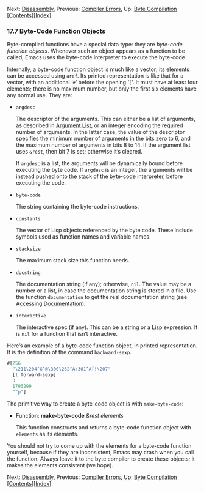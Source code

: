 

Next: [Disassembly](Disassembly.html), Previous: [Compiler Errors](Compiler-Errors.html), Up: [Byte Compilation](Byte-Compilation.html)   \[[Contents](index.html#SEC_Contents "Table of contents")]\[[Index](Index.html "Index")]

### 17.7 Byte-Code Function Objects

Byte-compiled functions have a special data type: they are *byte-code function objects*. Whenever such an object appears as a function to be called, Emacs uses the byte-code interpreter to execute the byte-code.

Internally, a byte-code function object is much like a vector; its elements can be accessed using `aref`. Its printed representation is like that for a vector, with an additional ‘`#`’ before the opening ‘`[`’. It must have at least four elements; there is no maximum number, but only the first six elements have any normal use. They are:

*   `argdesc`

    The descriptor of the arguments. This can either be a list of arguments, as described in [Argument List](Argument-List.html), or an integer encoding the required number of arguments. In the latter case, the value of the descriptor specifies the minimum number of arguments in the bits zero to 6, and the maximum number of arguments in bits 8 to 14. If the argument list uses `&rest`, then bit 7 is set; otherwise it’s cleared.

    If `argdesc` is a list, the arguments will be dynamically bound before executing the byte code. If `argdesc` is an integer, the arguments will be instead pushed onto the stack of the byte-code interpreter, before executing the code.

*   `byte-code`

    The string containing the byte-code instructions.

*   `constants`

    The vector of Lisp objects referenced by the byte code. These include symbols used as function names and variable names.

*   `stacksize`

    The maximum stack size this function needs.

*   `docstring`

    The documentation string (if any); otherwise, `nil`. The value may be a number or a list, in case the documentation string is stored in a file. Use the function `documentation` to get the real documentation string (see [Accessing Documentation](Accessing-Documentation.html)).

*   `interactive`

    The interactive spec (if any). This can be a string or a Lisp expression. It is `nil` for a function that isn’t interactive.

Here’s an example of a byte-code function object, in printed representation. It is the definition of the command `backward-sexp`.

```lisp
#[256
  "\211\204^G^@\300\262^A\301^A[!\207"
  [1 forward-sexp]
  3
  1793299
  "^p"]
```

The primitive way to create a byte-code object is with `make-byte-code`:

*   Function: **make-byte-code** *\&rest elements*

    This function constructs and returns a byte-code function object with `elements` as its elements.

You should not try to come up with the elements for a byte-code function yourself, because if they are inconsistent, Emacs may crash when you call the function. Always leave it to the byte compiler to create these objects; it makes the elements consistent (we hope).

Next: [Disassembly](Disassembly.html), Previous: [Compiler Errors](Compiler-Errors.html), Up: [Byte Compilation](Byte-Compilation.html)   \[[Contents](index.html#SEC_Contents "Table of contents")]\[[Index](Index.html "Index")]
